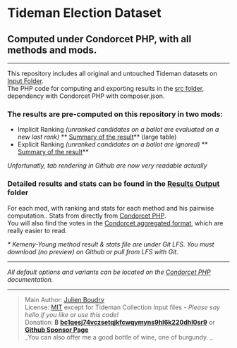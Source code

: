 

Tideman Election Dataset 
===========================
Computed under Condorcet PHP, with all methods and mods.
---------
---------------------------------------

This repository includes all original and untouched Tideman datasets on [Input Folder](Input_Tideman_Election_Collection/).  
The PHP code for computing and exporting results in the [src folder](src), dependency with Condorcet PHP with composer.json.  

### The results are pre-computed on this repository in two mods:
* Implicit Ranking _(unranked candidates on a ballot are evaluated on a new last rank)_ ** [Summary of the result](implicitRankingEvaluationOfVotes-summary.md)** (large table)
* Explicit Ranking _(unranked candidates on a ballot are ignored)_ ** [Summary of the result](explicitRankingEvaluationOfVotes-summary.md)**

_Unfortunatly, tab rendering in Github are now very readable actually_

### Detailed results and stats can be found in the [Results Output](Results_Output/) folder

For each mod, with ranking and stats for each method and his pairwise computation.. Stats from directly from [Condorcet PHP](https://github.com/julien-boudry/Condorcet).   
You will also find the votes in the [Condorcet aggregated format](https://github.com/julien-boudry/Condorcet/blob/master/Documentation/Election%20Class/public%20Election--getVotesListAsString.md), which are really easier to read. 

_* Kemeny-Young method result & stats file are under Git LFS. You must download (no preview) on Github or pull from LFS with Git._

---------------------------------------
_All default options and variants can be located on the [Condorcet PHP](https://github.com/julien-boudry/Condorcet) documentation._

---------------------------------------
> Main Author: [Julien Boudry](https://www.linkedin.com/in/julienboudry/)   
> License: [MIT](LICENSE.txt) except for Tideman Collection Input files _- Please say hello if you like or use this code!_   
> Donation: **₿ [bc1qesj74vczsetqjkfcwqymyns9hl6k220dhl0sr9](https://blockchair.com/bitcoin/address/bc1qesj74vczsetqjkfcwqymyns9hl6k220dhl0sr9)** or **[Github Sponsor Page](https://github.com/sponsors/julien-boudry)**  
> _You can also offer me a good bottle of wine, one of burgundy. _  